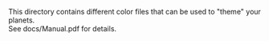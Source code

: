This directory contains different color files that can be used to "theme" your planets.  
See docs/Manual.pdf for details.

